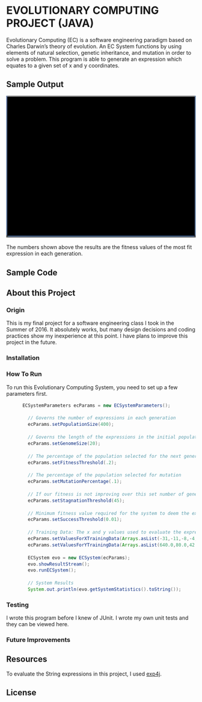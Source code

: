 # EVOLUTIONARY COMPUTING PROJECT (JAVA)
Evolutionary Computing (EC) is a software engineering paradigm based on Charles Darwin’s theory of evolution.  An EC System 
functions by using elements of natural selection, genetic inheritance, and mutation in order to solve a problem.  This program is able to generate an expression which equates to a given set of x and y coordinates.

## Sample Output
![EC System Demo Java](ECJava-2.gif)

The numbers shown above the results are the fitness values of the most fit expression in each generation.

## Sample Code


## About this Project
### Origin
This is my final project for a software engineering class I took in the Summer of 2016.  It absolutely works, but many design decisions and coding practices show my inexperience at this point.  I have plans to improve this project in the future.      

### Installation

### How To Run
To run this Evolutionary Computing System, you need to set up a few parameters first.

```java
	  ECSystemParameters ecParams = new ECSystemParameters();
		
		// Governs the number of expressions in each generation
		ecParams.setPopulationSize(400);
		
		// Governs the length of the expressions in the initial population
		ecParams.setGenomeSize(20);
		
		// The percentage of the population selected for the next generation
		ecParams.setFitnessThreshold(.2);
		
		// The percentage of the population selected for mutation
		ecParams.setMutationPercentage(.1);
		
		// If our fitness is not improving over this set number of generations, the EC System reboots
		ecParams.setStagnationThreshold(45);
		
		// Minimum fitness value required for the system to deem the expression equivalent to training data
		ecParams.setSuccessThreshold(0.01);
		
		// Training Data: The x and y values used to evaluate the expression's fitness
		ecParams.setValuesForXTrainingData(Arrays.asList(-31,-11,-8,-4,-1,1,5,10,20,31));
		ecParams.setValuesForYTrainingData(Arrays.asList(640.0,80.0,42.0,10.0,0.0,0.0,16.0,66.0,266.0,640.0));
		
		ECSystem evo = new ECSystem(ecParams);
		evo.showResultStream();
		evo.runECSystem();
		
		// System Results
		System.out.println(evo.getSystemStatistics().toString());
```

### Testing
I wrote this program before I knew of JUnit. I wrote my own unit tests and they can be viewed here.

### Future Improvements


## Resources
To evaluate the String expressions in this project, I used [exp4j](http://www.objecthunter.net/exp4j/).

## License


